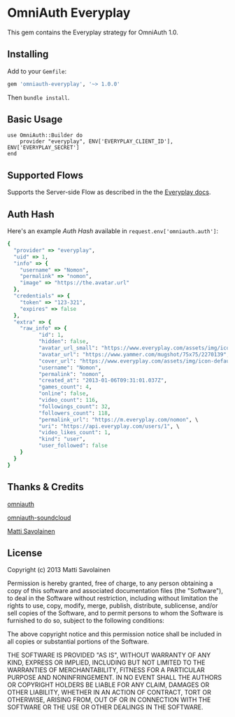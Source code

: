 # OmniAuth Everyplay

This gem contains the Everyplay strategy for OmniAuth 1.0.

## Installing

Add to your `Gemfile`:

```ruby
gem 'omniauth-everyplay', '~> 1.0.0'
```

Then `bundle install`.

## Basic Usage

    use OmniAuth::Builder do
    	provider "everyplay", ENV['EVERYPLAY_CLIENT_ID'], ENV['EVERYPLAY_SECRET']
    end

## Supported Flows

Supports the Server-side Flow as described in the the [Everyplay docs](http://developers.everyplay.com/).

## Auth Hash

Here's an example *Auth Hash* available in `request.env['omniauth.auth']`:
```ruby
{
  "provider" => "everyplay",
  "uid" => 1,
  "info" => {
    "username" => "Nomon",
    "permalink" => "nomon",
    "image" => "https://the.avatar.url"
  },
  "credentials" => {
    "token" => "123-321",
    "expires" => false
  },
  "extra" => {
    "raw_info" => {
          "id": 1,
          "hidden": false,
          "avatar_url_small": "https://www.everyplay.com/assets/img/icon-default-avatar-small.png",
          "avatar_url": "https://www.yammer.com/mugshot/75x75/2270139",
          "cover_url": "https://www.everyplay.com/assets/img/icon-default-cover.jpeg",
          "username": "Nomon",
          "permalink": "nomon",
          "created_at": "2013-01-06T09:31:01.037Z",
          "games_count": 4,
          "online": false,
          "video_count": 116,
          "followings_count": 32,
          "followers_count": 118,
          "permalink_url": "https://m.everyplay.com/nomon", \
          "uri": "https://api.everyplay.com/users/1", \
          "video_likes_count": 1,
          "kind": "user",
          "user_followed": false
    }
  }
}
```

## Thanks & Credits

[omniauth](https://github.com/intridea/omniauth)

[omniauth-soundcloud](https://github.com/soundcloud/omniauth-soundcloud)

[Matti Savolainen](https://github.com/Nomon)

## License

Copyright (c) 2013 Matti Savolainen

Permission is hereby granted, free of charge, to any person obtaining a copy of this software and associated documentation files (the "Software"), to deal in the Software without restriction, including without limitation the rights to use, copy, modify, merge, publish, distribute, sublicense, and/or sell copies of the Software, and to permit persons to whom the Software is furnished to do so, subject to the following conditions:

The above copyright notice and this permission notice shall be included in all copies or substantial portions of the Software.

THE SOFTWARE IS PROVIDED "AS IS", WITHOUT WARRANTY OF ANY KIND, EXPRESS OR IMPLIED, INCLUDING BUT NOT LIMITED TO THE WARRANTIES OF MERCHANTABILITY, FITNESS FOR A PARTICULAR PURPOSE AND NONINFRINGEMENT. IN NO EVENT SHALL THE AUTHORS OR COPYRIGHT HOLDERS BE LIABLE FOR ANY CLAIM, DAMAGES OR OTHER LIABILITY, WHETHER IN AN ACTION OF CONTRACT, TORT OR OTHERWISE, ARISING FROM, OUT OF OR IN CONNECTION WITH THE SOFTWARE OR THE USE OR OTHER DEALINGS IN THE SOFTWARE.
